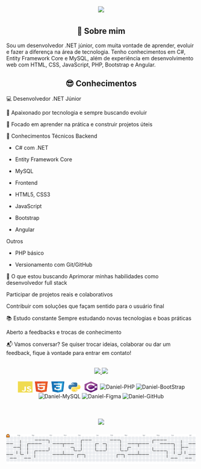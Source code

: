 <h1 align="center">
<img src="https://readme-typing-svg.herokuapp.com/?font=Righteous&size=35&center=true&vCenter=true&width=500&height=70&duration=4000&lines=olá!+👋;+me+chamo+Daniel!;" />
</h1>

<h2 align="center">👋 Sobre mim
</h2>
<p>Sou um desenvolvedor .NET júnior, com muita vontade de aprender, evoluir e fazer a diferença na área de tecnologia. Tenho conhecimentos em C#, Entity Framework Core e MySQL, além de experiência em desenvolvimento web com HTML, CSS, JavaScript, PHP, Bootstrap e Angular.
</p>

<div  align="rigth" >
  <h2 align="center">😎 Conhecimentos
</h2>

💻 Desenvolvedor .NET Júnior

🚀 Apaixonado por tecnologia e sempre buscando evoluir

🎯 Focado em aprender na prática e construir projetos úteis

🧠 Conhecimentos Técnicos
Backend
- C# com .NET

- Entity Framework Core

- MySQL

- Frontend
- HTML5, CSS3

- JavaScript

- Bootstrap

- Angular

Outros
- PHP básico

- Versionamento com Git/GitHub

📌 O que estou buscando
Aprimorar minhas habilidades como desenvolvedor full stack

Participar de projetos reais e colaborativos

Contribuir com soluções que façam sentido para o usuário final

📚 Estudo constante
Sempre estudando novas tecnologias e boas práticas

Aberto a feedbacks e trocas de conhecimento

📬 Vamos conversar?
Se quiser trocar ideias, colaborar ou dar um feedback, fique à vontade para entrar em contato!
</div>
<br>

<div  align="center" >

<div>
<a href="https://github.com/daniel-ferreira-2004">
  <img height="180em" src="https://github-readme-stats.vercel.app/api/top-langs/?username=daniel-ferreira-2004&layout=compact&langs_count=7&theme=dracula"/>
</a>
<a href="https://github.com/daniel-ferreira-2004">
  <img height="180em" src="https://github-readme-stats-sigma-five.vercel.app/api?username=daniel-ferreira-2004&show_icons=true&theme=dracula"/>
</a>
</div>

</div>

<div style="display: inline_block" align="center"><br>
  <img align="center" alt="Daniel-Js" height="30" width="40" src="https://raw.githubusercontent.com/devicons/devicon/master/icons/javascript/javascript-plain.svg">
  <img align="center" alt="Daniel-HTML" height="30" width="40" src="https://raw.githubusercontent.com/devicons/devicon/master/icons/html5/html5-original.svg">
  <img align="center" alt="Daniel-CSS" height="30" width="40" src="https://raw.githubusercontent.com/devicons/devicon/master/icons/css3/css3-original.svg">
  <img align="center" alt="Daniel-Python" height="30" width="40" src="https://raw.githubusercontent.com/devicons/devicon/master/icons/python/python-original.svg">
  <img align="center" alt="Daniel-Csharp" height="30" width="40" src="https://raw.githubusercontent.com/devicons/devicon/master/icons/csharp/csharp-original.svg">
  <img align="center" alt="Daniel-PHP" height="30" width="40" src="https://cdn.jsdelivr.net/gh/devicons/devicon@latest/icons/php/php-original.svg" />
  <img align="center" alt="Daniel-BootStrap" height="30" width="40" src="https://cdn.jsdelivr.net/gh/devicons/devicon@latest/icons/bootstrap/bootstrap-original.svg" />
  <img align="center" alt="Daniel-MySQL" height="30" width="40" src="https://cdn.jsdelivr.net/gh/devicons/devicon@latest/icons/mysql/mysql-original.svg" />
  <img align="center" alt="Daniel-Figma" height="30" width="40" src="https://cdn.jsdelivr.net/gh/devicons/devicon@latest/icons/figma/figma-original.svg" />
  <img align="center" alt="Daniel-GitHub" height="30" width="40" src="https://cdn.jsdelivr.net/gh/devicons/devicon@latest/icons/githubcodespaces/githubcodespaces-original.svg" />

</div>
  
  ##

<h1 align="center">
<img src="https://readme-typing-svg.herokuapp.com/?font=Righteous&size=35&center=true&vCenter=true&width=500&height=70&duration=4000&lines=obrigado+pela+atenção!;" />
</h1>


<picture>
  <source media="(prefers-color-scheme: dark)" srcset="https://raw.githubusercontent.com/daniel-ferreira-2004/daniel-ferreira-2004/output/pacman-contribution-graph-dark.svg">
  <source media="(prefers-color-scheme: light)" srcset="https://raw.githubusercontent.com/daniel-ferreira-2004/daniel-ferreira-2004/output/pacman-contribution-graph.svg">
  <img alt="pacman contribution graph" src="https://raw.githubusercontent.com/daniel-ferreira-2004/daniel-ferreira-2004/output/pacman-contribution-graph.svg">
</picture>
